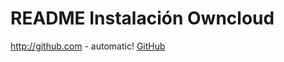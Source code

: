 # README Instalación Owncloud

http://github.com - automatic!
[GitHub](https://github.com/cfsergio/Owncloud/blob/master/Instalacion_Owncloud.md)
